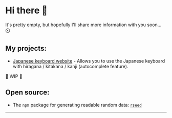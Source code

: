 # Hi there 👋

It's pretty empty, but hopefully I'll share more information with you soon... ⏲️

## My projects:

* [Japanese keyboard website](https://japanese-keyboard.com) -  Allows you to use the Japanese keyboard with hiragana / kitakana / kanji (autocomplete feature).

🚧 WIP 🚧

## Open source:

* The `npm` package for generating readable random data: [`rseed`](https://www.npmjs.com/package/rseed?activeTab=readme)

--------------------------------------------------------


